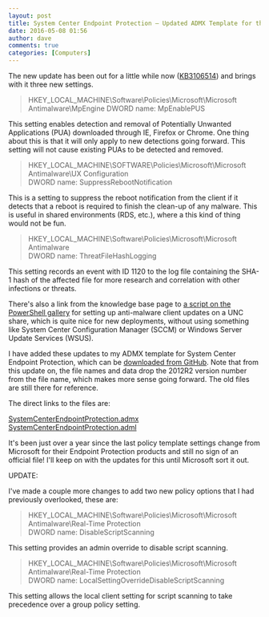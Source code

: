 ```yaml
---
layout: post
title: System Center Endpoint Protection – Updated ADMX Template for the March 2016 Update – KB3106514
date: 2016-05-08 01:56
author: dave
comments: true
categories: [Computers]
---
```

The new update has been out for a little while now (<a href="https://support.microsoft.com/en-us/kb/3106514">KB3106514</a>) and brings with it three new settings.

<blockquote>HKEY_LOCAL_MACHINE\Software\Policies\Microsoft\Microsoft Antimalware\MpEngine
<span class="text-base">DWORD name:</span> MpEnablePUS</blockquote>

This setting enables detection and removal of Potentially Unwanted Applications (PUA) downloaded through IE, Firefox or Chrome. One thing about this is that it will only apply to new detections going forward. This setting will not cause existing PUAs to be detected and removed.

<blockquote>
<div class="reg_path">HKEY_LOCAL_MACHINE\SOFTWARE\Policies\Microsoft\Microsoft Antimalware\UX Configuration</div>
<span class="text-base">DWORD name:</span> SuppressRebootNotification</blockquote>

This is a setting to suppress the reboot notification from the client if it detects that a reboot is required to finish the clean-up of any malware. This is useful in shared environments (RDS, etc.), where a this kind of thing would not be fun.

<blockquote>
<div class="reg_path">HKEY_LOCAL_MACHINE\Software\Policies\Microsoft\Microsoft Antimalware</div>
<span class="text-base">DWORD name:</span> ThreatFileHashLogging</blockquote>

This setting records an event with ID 1120 to the log file containing the SHA-1 hash of the affected file for more research and correlation with other infections or threats.

There's also a link from the knowledge base page to <a href="https://www.powershellgallery.com/packages/SignatureDownloadCustomTask">a script on the PowerShell gallery</a> for setting up anti-malware client updates on a UNC share, which is quite nice for new deployments, without using something like System Center Configuration Manager (SCCM) or Windows Server Update Services (WSUS).

I have added these updates to my ADMX template for System Center Endpoint Protection, which can be <a href="https://github.com/davegreen/miscellaneous/tree/master/CustomADMX">downloaded from GitHub</a>. Note that from this update on, the file names and data drop the 2012R2 version number from the file name, which makes more sense going forward. The old files are still there for reference.

The direct links to the files are:

<a href="https://github.com/davegreen/miscellaneous/blob/master/CustomADMX/SystemCenterEndpointProtection.admx">SystemCenterEndpointProtection.admx
</a><a href="https://github.com/davegreen/miscellaneous/blob/master/CustomADMX/en-US/SystemCenterEndpointProtection.adml">SystemCenterEndpointProtection.adml</a>

<a id="kb-link-3" href="https://www.powershellgallery.com/packages/SignatureDownloadCustomTask" target="_self"></a>It's been just over a year since the last policy template settings change from Microsoft for their Endpoint Protection products and still no sign of an official file! I'll keep on with the updates for this until Microsoft sort it out.

UPDATE:

I've made a couple more changes to add two new policy options that I had previously overlooked, these are:

<blockquote>
<div class="reg_path">HKEY_LOCAL_MACHINE\Software\Policies\Microsoft\Microsoft Antimalware\Real-Time Protection</div>
<span class="text-base">DWORD name:</span> DisableScriptScanning</blockquote>

This setting provides an admin override to disable script scanning.

<blockquote>
<div class="reg_path">HKEY_LOCAL_MACHINE\Software\Policies\Microsoft\Microsoft Antimalware\Real-Time Protection</div>
<span class="text-base">DWORD name:</span> LocalSettingOverrideDisableScriptScanning</blockquote>

This setting allows the local client setting for script scanning to take precedence over a group policy setting.
